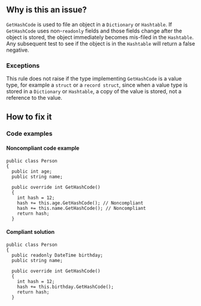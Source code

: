 ## Why is this an issue?
 
`GetHashCode` is used to file an object in a `Dictionary` or `Hashtable`. If `GetHashCode` uses non-`readonly` fields and those fields change after the object is stored, the object immediately becomes mis-filed in the `Hashtable`. Any subsequent test to see if the object is in the `Hashtable` will return a false negative.
 
### Exceptions
 
This rule does not raise if the type implementing `GetHashCode` is a value type, for example a `struct` or a `record
struct`, since when a value type is stored in a `Dictionary` or `Hashtable`, a copy of the value is stored, not a reference to the value.
 
## How to fix it
 
### Code examples
 
#### Noncompliant code example

    public class Person
    {
      public int age;
      public string name;
    
      public override int GetHashCode()
      {
        int hash = 12;
        hash += this.age.GetHashCode(); // Noncompliant
        hash += this.name.GetHashCode(); // Noncompliant
        return hash;
      }

#### Compliant solution

    public class Person
    {
      public readonly DateTime birthday;
      public string name;
    
      public override int GetHashCode()
      {
        int hash = 12;
        hash += this.birthday.GetHashCode();
        return hash;
      }